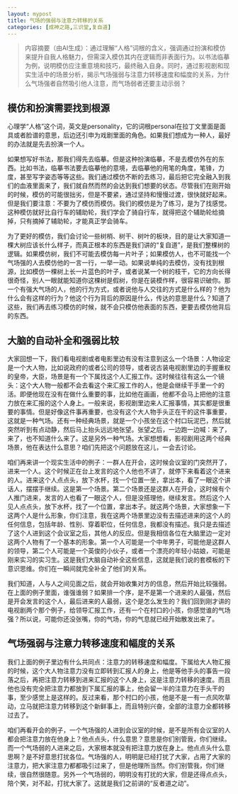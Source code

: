 ```yaml
---
layout: mypost
title: 气场的强弱与注意力转移的关系
categories: [成神之路,三识堂,复自道]
---
```


> 内容摘要（由AI生成）：通过理解“人格”词根的含义，强调通过扮演和模仿来提升自我人格魅力，但需深入模仿其内在逻辑而非表面行为。以书法临摹为例，说明模仿应注重意境和技巧，最终融入自身。同时，通过影视剧和现实生活中的场景分析，揭示气场强弱与注意力转移速度和幅度的关系，为什么气场强者自然吸引他人注意，而气场弱者还要主动示弱？

## 模仿和扮演需要找到根源
心理学“人格”这个词，英文是personality，它的词根personal在拉丁文里面是面具或者脸谱的意思，后边还引申为戏剧里面的角色。如果我们想成为一种人，最好的办法就是先去扮演一个人。

如果想写好书法，那我们得先去临摹。但是这种扮演临摹，不是去模仿外在的东西。比如书法，临摹书法要去临摹他的意境，去临摹他的用笔的角度，笔锋，力度，甚至写字姿态等等这些。我们通过模仿不断的去练习，最后把它完全融入到我们的血液里面来了，我们就自然而然的会达到我们想要的状态。尽管我们在刚开始的时候，模仿的可能很拙劣，但是不要紧，通过坚持和慢慢过渡，很快就好起来。但是我们要注意：不要为了模仿而模仿。我们的模仿是为了练习，是为了找感觉。这种模仿就好比自行车的辅助轮，我们学会了骑自行车，就得把这个辅助轮给摘掉，只有摘掉了辅助轮，才能真正学会骑车。



为了更好的模仿，我们会讨论一些树梢、树干、树叶的板块，目的是让大家知道一棵大树应该长什么样子，而真正根本的东西是我们讲的“复自道”，是我们整棵树的逻辑。如果模仿树，我们不可能去模仿每一片叶子；如果模仿人，也不可能找一个气场强的人去模仿他的一言一行，一举一动。如果说单纯的去模仿，没有找到根源，比如模仿一棵树上长一片蓝色的叶子，或者说某一个树的枝干，它的方向长得很奇怪，别人一眼就能知道你这棵树是假树，你是在装模作样，很容易识破你。那一个有强大气场的人，他的行为方式，或者说他与人交往的方式是什么样的？他为什么会有这样的行为？他这个行为背后的原因是什么，传达的意思是什么？知道了这些，我们再去练习模仿的时候，就不会只模仿他表面的东西，更要去模仿他背后的东西。

## 大脑的自动补全和强弱比较

大家回想一下，我们看电视剧或者电影里边有没有注意到这么一个场景：人物设定是一个大人物，比如说政府的或者公司的领导，或者说古装电视剧里边的手握重权的皇帝，大臣，场景是有一个下属找这个人汇报工作。这时候往往有这么一个镜头：这个大人物一般都不会去看这个来汇报工作的人，他是会继续干手里一个的活。即便他现在没有在做什么重要的事，比如他在画画，他都不会马上把他的注意力放在来汇报的这个人身上。一般来说，影视剧里边来人汇报事情，其实都是很重要的事情。但是好像这件事再重要，也没有这个大人物手头正在干的这件事重要，这就是一种气场。还有一种经典场景，就是一个小孩坐在这个村口玩泥巴，然后就突然听到有点动静，然后马上抬头远远地张望。张望之后，一边跑一边喊：来了，来了，也不知道什么来了。这是另外一种气场。大家想想看，影视剧用这两个经典场景，他在表达什么意思？咱们先把这个问题放在这儿，一会去讨论。

咱们再来讲一个现实生活中的例子：一群人在开会，这时候会议室的门突然开了，进来一个人。这个时候正在台上发言的这个人他也不讲了，就停下来看着这个进来的人。进来这个人点点头，放下水杯，找一个位置一坐，拿出本，看了一眼这个讲话人，摆摆手继续。这是第一个场景。第二个场景还是这群人在开会，这时候有个人推门进来，发言的人也看了一眼这个人，但是没搭理他，继续发言。然后这个人见人点点头，放下水杯，找了一个位置，拿出本子。就这两个场景，大家想象一下这两个人是什么形象，你们注意，我在这两个场景里边没有去描述进来的这个人的任何信息，包括年龄、性别、穿着职位，任何信息，我都没有描述。我只是去描述了这个人进到这个会议室之后，其他人的反应。但是我相信各位在大脑里边一定对这两个人物有了一个基本的形象。第一个人可能是一个中年男子，可能他是这群人的领导，第二个人可能是一个英俊的小伙子，或者一个漂亮的年轻小姑娘，可能是刚来实习的实习生。这是我们大脑自动补全这些信息，这就是我们说的套模板的下意识思维。你们在一瞬间就完全补全了他们的关系。


我们知道，人与人之间见面之后，就会开始收集对方的信息，然后开始比较强弱。在上面的例子里面，谁强谁弱？如果排一个序，是不是第一个进来的人最强，然后是开会发言的这个人，最后进来的人最弱，这个是怎么发生的？我们回到刚才讲的电视剧两个那个例子，给领导汇报工作，还有一个在村口的小孩，你感觉谁的气场强？所以说，可能你还没张嘴，你的气场，你的气息就已经开始散发出来了。

## 气场强弱与注意力转移速度和幅度的关系

我们上面的例子里边有什么共同点：注意力的转移速度和幅度。下属给大人物汇报的时候，这个大人物注意力没有立即转到汇报人的身上，他是等他手头的事告一段落之后，再把注意力转移到进来汇报的这个人身上，这是注意力转移的速度。而且他也没有完全把注意力都放到下属汇报的事上，他会留一半的注意力在手头干的事，至少感觉上是这样的。反过来看，那个村口的小孩，他是不是一有一点风吹草动，立马就把注意力转移到这个新鲜事上，而且特别兴奋，全部的注意力全都转移过去了。

咱们再看开会的例子，一个气场强的人进到会议室的时候，是不是所有会议室的人都会把注意力放在他身上？他点点头，什么意思？意思是你们别管我，你们继续。而一个气场弱的人进来之后，大家根本就没有把注意力放在身上。他点点头什么意思啊？是不好意思打扰各位。气场强的人，明明是已经打扰了大家，占用了大家的注意力，把大家注意力都都吸引过来了，但是他理所当然。你们别管我，你们继续，很自然很随意。另外一个气场弱的，明明没有打扰的大家，但是还得点点头，陪个笑，对不起，打扰大家了。这就是我们之前讲的“反者道之动”。
